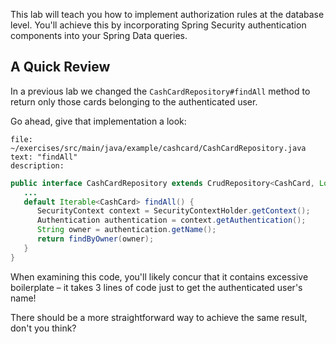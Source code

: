 This lab will teach you how to implement authorization rules at the database level. You'll achieve this by incorporating Spring Security authentication components into your Spring Data queries.

## A Quick Review

In a previous lab we changed the `CashCardRepository#findAll` method to return only those cards belonging to the authenticated user.

Go ahead, give that implementation a look:

```editor:select-matching-text
file: ~/exercises/src/main/java/example/cashcard/CashCardRepository.java
text: "findAll"
description:
```

```java
public interface CashCardRepository extends CrudRepository<CashCard, Long> {
   ...
   default Iterable<CashCard> findAll() {
	  SecurityContext context = SecurityContextHolder.getContext();
	  Authentication authentication = context.getAuthentication();
	  String owner = authentication.getName();
	  return findByOwner(owner);
   }
}
```

When examining this code, you'll likely concur that it contains excessive boilerplate – it takes 3 lines of code just to get the authenticated user's name!

There should be a more straightforward way to achieve the same result, don't you think?
